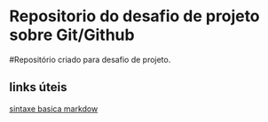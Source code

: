 # Repositorio do desafio de projeto sobre Git/Github 
#Repositório criado para desafio de projeto. 

## links úteis 
[sintaxe basica markdow](https://www.markdownguide.org/basic-syntax/)
